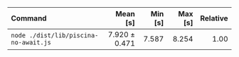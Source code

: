 | Command | Mean [s] | Min [s] | Max [s] | Relative |
|:---|---:|---:|---:|---:|
| `node ./dist/lib/piscina-no-await.js` | 7.920 ± 0.471 | 7.587 | 8.254 | 1.00 |
